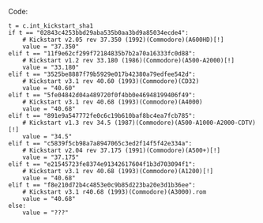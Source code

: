 Code:

    t = c.int_kickstart_sha1
    if t == "02843c4253bbd29aba535b0aa3bd9a85034ecde4":
        # Kickstart v2.05 rev 37.350 (1992)(Commodore)(A600HD)[!]
        value = "37.350"
    elif t == "11f9e62cf299f72184835b7b2a70a16333fc0d88":
        # Kickstart v1.2 rev 33.180 (1986)(Commodore)(A500-A2000)[!]
        value = "33.180"
    elif t == "3525be8887f79b5929e017b42380a79edfee542d":
        # Kickstart v3.1 rev 40.60 (1993)(Commodore)(CD32)
        value = "40.60"
    elif t == "5fe04842d04a489720f0f4bb0e46948199406f49":
        # Kickstart v3.1 rev 40.68 (1993)(Commodore)(A4000)
        value = "40.68"
    elif t == "891e9a547772fe0c6c19b610baf8bc4ea7fcb785":
        # Kickstart v1.3 rev 34.5 (1987)(Commodore)(A500-A1000-A2000-CDTV)[!]
        value = "34.5"
    elif t == "c5839f5cb98a7a8947065c3ed2f14f5f42e334a":
        # Kickstart v2.04 rev 37.175 (1991)(Commodore)(A500+)[!]
        value = "37.175"
    elif t == "e21545723fe8374e91342617604f1b3d703094f1":
        # Kickstart v3.1 rev 40.68 (1993)(Commodore)(A1200)[!]
        value = "40.68"
    elif t == "f8e210d72b4c4853e0c9b85d223ba20e3d1b36ee":
        # Kickstart v3.1 r40.68 (1993)(Commodore)(A3000).rom
        value = "40.68"
    else:
        value = "???"
